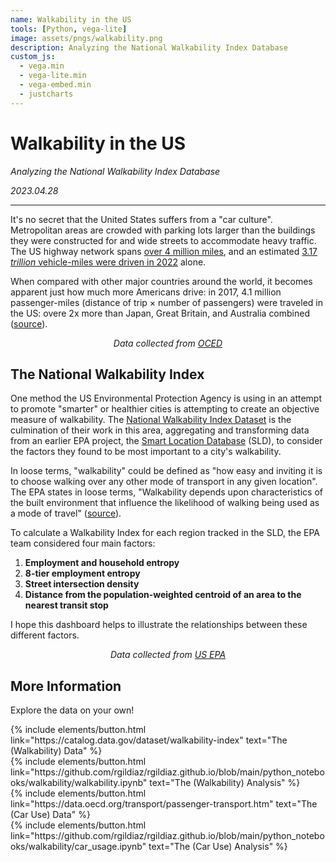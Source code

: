 ```yaml
---
name: Walkability in the US
tools: [Python, vega-lite]
image: assets/pngs/walkability.png
description: Analyzing the National Walkability Index Database
custom_js:
  - vega.min
  - vega-lite.min
  - vega-embed.min
  - justcharts
---
```


# Walkability in the US

_Analyzing the National Walkability Index Database_

_2023.04.28_

---

It's no secret that the United States suffers from a "car culture". Metropolitan areas are crowded with parking lots larger than the buildings they were constructed for and wide streets to accommodate heavy traffic. The US highway network spans [over 4 million miles](https://www.statista.com/statistics/183397/united-states-highway-mileage-since-1990/), and an estimated [3.17 _trillion_ vehicle-miles were driven in 2022](https://www.statista.com/statistics/185579/us-vehicle-miles-in-transit-since-1960/) alone.

When compared with other major countries around the world, it becomes apparent just how much more Americans drive: in 2017, 4.1 million passenger-miles (distance of trip × number of passengers) were traveled in the US: overe 2x more than Japan, Great Britain, and Australia combined ([source](https://data.oecd.org/transport/passenger-transport.htm)).

<!-- center the chart-->
<fig style="width: 100%; display: flex; flex-direction: column; align-items: center;">
  <vegachart schema-url="{{ site.baseurl }}/assets/json/car_usage.json" style="width: fit-content"></vegachart>
  <figcaption style="font-style: italic">
    Data collected from <a href="https://data.oecd.org/transport/passenger-transport.htm">OCED</a>
  </figcaption>
</fig>

## The National Walkability Index

One method the US Environmental Protection Agency is using in an attempt to promote "smarter" or healthier cities is attempting to create an objective measure of walkability. The [National Walkability Index Dataset](https://catalog.data.gov/dataset/walkability-index) is the culmination of their work in this area, aggregating and transforming data from an earlier EPA project, the [Smart Location Database](https://www.epa.gov/smartgrowth/smart-location-mapping#SLD) (SLD), to consider the factors they found to be most important to a city's walkability.

In loose terms, "walkability" could be defined as "how easy and inviting it is to choose walking over any other mode of transport in any given location". The EPA states in loose terms, "Walkability depends upon characteristics of the built environment that influence the likelihood of walking being used as a mode of travel" ([source](https://catalog.data.gov/dataset/walkability-index)).

To calculate a Walkability Index for each region tracked in the SLD, the EPA team considered four main factors:

1. **Employment and household entropy**
2. **8-tier employment entropy**
3. **Street intersection density**
4. **Distance from the population-weighted centroid of an area to the nearest transit stop**

I hope this dashboard helps to illustrate the relationships between these different factors.

<fig style="width: 100%; display: flex; flex-direction: column; align-items: center;">
  <vegachart schema-url="{{ site.baseurl }}/assets/json/walkability.json" style="width: fit-content"></vegachart>
  <figcaption style="font-style: italic">
    Data collected from <a href="https://catalog.data.gov/dataset/walkability-index">US EPA</a>
  </figcaption>
</fig>

## More Information

Explore the data on your own!

<div class="left">
{% include elements/button.html link="https://catalog.data.gov/dataset/walkability-index" text="The (Walkability) Data" %}
</div>

<div class="right">
{% include elements/button.html link="https://github.com/rgildiaz/rgildiaz.github.io/blob/main/python_notebooks/walkability/walkability.ipynb" text="The (Walkability) Analysis" %}
</div>

<div class="left">
{% include elements/button.html link="https://data.oecd.org/transport/passenger-transport.htm" text="The (Car Use) Data" %}
</div>

<div class="right">
{% include elements/button.html link="https://github.com/rgildiaz/rgildiaz.github.io/blob/main/python_notebooks/walkability/car_usage.ipynb" text="The (Car Use) Analysis" %}
</div>
